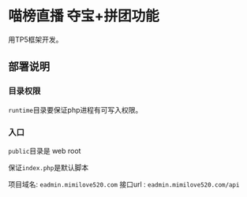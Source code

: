 # 喵榜直播 夺宝+拼团功能
用TP5框架开发。

## 部署说明
### 目录权限
``runtime``目录要保证php进程有可写入权限。

### 入口
``public``目录是 web root

保证`index.php`是默认脚本


项目域名: `eadmin.mimilove520.com`
接口url : `eadmin.mimilove520.com/api`
